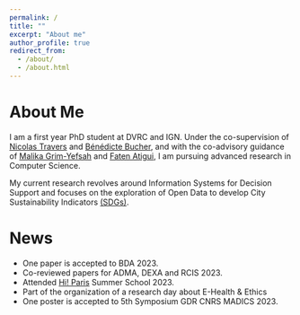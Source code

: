 ```yaml
---
permalink: /
title: ""
excerpt: "About me"
author_profile: true
redirect_from: 
  - /about/
  - /about.html
---
```


About Me
======

I am a first year PhD student at DVRC and IGN.
Under the co-supervision of [Nicolas Travers](https://chewbii.com/accueil/cv/) and [Bénédicte Bucher](https://www.umr-lastig.fr/benedicte-bucher/), and with the co-advisory guidance of [Malika Grim-Yefsah](https://www.umr-lastig.fr/malika-grim-yefsah/) and [Faten Atigui](https://cedric.cnam.fr/lab/en/author/atigui/), I am pursuing advanced research in Computer Science.

My current research  revolves around Information Systems for Decision Support and focuses on the exploration of Open Data to develop City Sustainability Indicators [(SDGs)](https://sdgs.un.org/en/goals). 

News
======
- One paper is accepted to BDA 2023.
- Co-reviewed papers for ADMA, DEXA and RCIS 2023.
- Attended [Hi! Paris](https://www.hi-paris.fr/) Summer School 2023.
- Part of the organization of a research day about E-Health & Ethics
- One poster is accepted to 5th Symposium GDR CNRS MADICS 2023.

